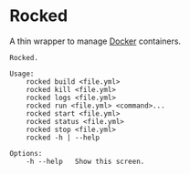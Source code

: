 Rocked
======

A thin wrapper to manage [Docker][docker] containers.

```
Rocked.

Usage:
    rocked build <file.yml>
    rocked kill <file.yml>
    rocked logs <file.yml>
    rocked run <file.yml> <command>...
    rocked start <file.yml>
    rocked status <file.yml>
    rocked stop <file.yml>
    rocked -h | --help

Options:
    -h --help   Show this screen.
```

[docker]: http://www.docker.com/
